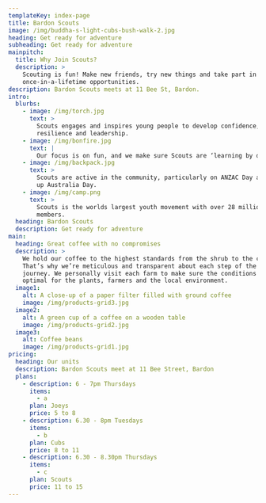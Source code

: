 ```yaml
---
templateKey: index-page
title: Bardon Scouts
image: /img/buddha-s-light-cubs-bush-walk-2.jpg
heading: Get ready for adventure
subheading: Get ready for adventure
mainpitch:
  title: Why Join Scouts?
  description: >
    Scouting is fun! Make new friends, try new things and take part in
    once-in-a-lifetime opportunities.
description: Bardon Scouts meets at 11 Bee St, Bardon.
intro:
  blurbs:
    - image: /img/torch.jpg
      text: >
        Scouts engages and inspires young people to develop confidence,
        resilience and leadership.
    - image: /img/bonfire.jpg
      text: |
        Our focus is on fun, and we make sure Scouts are ‘learning by doing.’ 
    - image: /img/backpack.jpg
      text: >
        Scouts are active in the community, particularly on ANZAC Day and clean
        up Australia Day.
    - image: /img/camp.png
      text: >
        Scouts is the worlds largest youth movement with over 28 million youth
        members.
  heading: Bardon Scouts
  description: Get ready for adventure
main:
  heading: Great coffee with no compromises
  description: >
    We hold our coffee to the highest standards from the shrub to the cup.
    That’s why we’re meticulous and transparent about each step of the coffee’s
    journey. We personally visit each farm to make sure the conditions are
    optimal for the plants, farmers and the local environment.
  image1:
    alt: A close-up of a paper filter filled with ground coffee
    image: /img/products-grid3.jpg
  image2:
    alt: A green cup of a coffee on a wooden table
    image: /img/products-grid2.jpg
  image3:
    alt: Coffee beans
    image: /img/products-grid1.jpg
pricing:
  heading: Our units
  description: Bardon Scouts meet at 11 Bee Street, Bardon
  plans:
    - description: 6 - 7pm Thursdays
      items:
        - a
      plan: Joeys
      price: 5 to 8
    - description: 6.30 - 8pm Tuesdays
      items:
        - b
      plan: Cubs
      price: 8 to 11
    - description: 6.30 - 8.30pm Thursdays
      items:
        - c
      plan: Scouts
      price: 11 to 15
---
```

